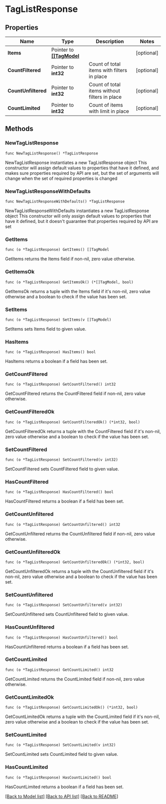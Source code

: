 # TagListResponse

## Properties

Name | Type | Description | Notes
------------ | ------------- | ------------- | -------------
**Items** | Pointer to [**[]TagModel**](TagModel.md) |  | [optional] 
**CountFiltered** | Pointer to **int32** | Count of total items with filters in place | [optional] 
**CountUnfiltered** | Pointer to **int32** | Count of total items without filters in place | [optional] 
**CountLimited** | Pointer to **int32** | Count of items with limit in place | [optional] 

## Methods

### NewTagListResponse

`func NewTagListResponse() *TagListResponse`

NewTagListResponse instantiates a new TagListResponse object
This constructor will assign default values to properties that have it defined,
and makes sure properties required by API are set, but the set of arguments
will change when the set of required properties is changed

### NewTagListResponseWithDefaults

`func NewTagListResponseWithDefaults() *TagListResponse`

NewTagListResponseWithDefaults instantiates a new TagListResponse object
This constructor will only assign default values to properties that have it defined,
but it doesn't guarantee that properties required by API are set

### GetItems

`func (o *TagListResponse) GetItems() []TagModel`

GetItems returns the Items field if non-nil, zero value otherwise.

### GetItemsOk

`func (o *TagListResponse) GetItemsOk() (*[]TagModel, bool)`

GetItemsOk returns a tuple with the Items field if it's non-nil, zero value otherwise
and a boolean to check if the value has been set.

### SetItems

`func (o *TagListResponse) SetItems(v []TagModel)`

SetItems sets Items field to given value.

### HasItems

`func (o *TagListResponse) HasItems() bool`

HasItems returns a boolean if a field has been set.

### GetCountFiltered

`func (o *TagListResponse) GetCountFiltered() int32`

GetCountFiltered returns the CountFiltered field if non-nil, zero value otherwise.

### GetCountFilteredOk

`func (o *TagListResponse) GetCountFilteredOk() (*int32, bool)`

GetCountFilteredOk returns a tuple with the CountFiltered field if it's non-nil, zero value otherwise
and a boolean to check if the value has been set.

### SetCountFiltered

`func (o *TagListResponse) SetCountFiltered(v int32)`

SetCountFiltered sets CountFiltered field to given value.

### HasCountFiltered

`func (o *TagListResponse) HasCountFiltered() bool`

HasCountFiltered returns a boolean if a field has been set.

### GetCountUnfiltered

`func (o *TagListResponse) GetCountUnfiltered() int32`

GetCountUnfiltered returns the CountUnfiltered field if non-nil, zero value otherwise.

### GetCountUnfilteredOk

`func (o *TagListResponse) GetCountUnfilteredOk() (*int32, bool)`

GetCountUnfilteredOk returns a tuple with the CountUnfiltered field if it's non-nil, zero value otherwise
and a boolean to check if the value has been set.

### SetCountUnfiltered

`func (o *TagListResponse) SetCountUnfiltered(v int32)`

SetCountUnfiltered sets CountUnfiltered field to given value.

### HasCountUnfiltered

`func (o *TagListResponse) HasCountUnfiltered() bool`

HasCountUnfiltered returns a boolean if a field has been set.

### GetCountLimited

`func (o *TagListResponse) GetCountLimited() int32`

GetCountLimited returns the CountLimited field if non-nil, zero value otherwise.

### GetCountLimitedOk

`func (o *TagListResponse) GetCountLimitedOk() (*int32, bool)`

GetCountLimitedOk returns a tuple with the CountLimited field if it's non-nil, zero value otherwise
and a boolean to check if the value has been set.

### SetCountLimited

`func (o *TagListResponse) SetCountLimited(v int32)`

SetCountLimited sets CountLimited field to given value.

### HasCountLimited

`func (o *TagListResponse) HasCountLimited() bool`

HasCountLimited returns a boolean if a field has been set.


[[Back to Model list]](../README.md#documentation-for-models) [[Back to API list]](../README.md#documentation-for-api-endpoints) [[Back to README]](../README.md)



